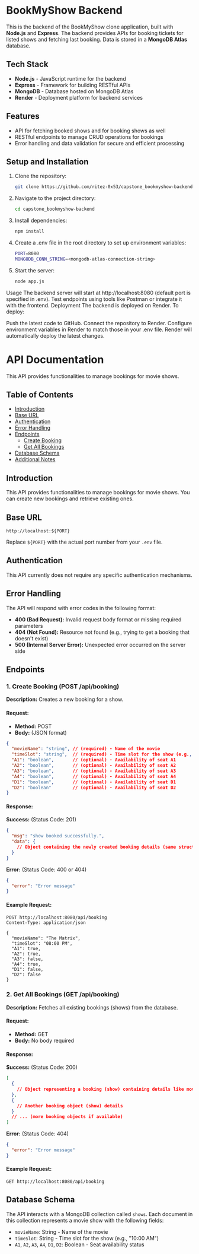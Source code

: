 
# BookMyShow Backend

This is the backend of the BookMyShow clone application, built with **Node.js** and **Express**. The backend provides APIs for booking tickets for listed shows and fetching last booking. Data is stored in a **MongoDB Atlas** database.

## Tech Stack
- **Node.js** - JavaScript runtime for the backend
- **Express** - Framework for building RESTful APIs
- **MongoDB** - Database hosted on MongoDB Atlas
- **Render** - Deployment platform for backend services

## Features
- API for fetching booked shows and for booking shows as well
- RESTful endpoints to manage CRUD operations for bookings
- Error handling and data validation for secure and efficient processing

## Setup and Installation
1. Clone the repository:
   ```bash
   git clone https://github.com/ritez-0x53/capstone_bookmyshow-backend.git
2. Navigate to the project directory:
   ```bash
   cd capstone_bookmyshow-backend
3. Install dependencies:
   ```bash
   npm install
4. Create a .env file in the root directory to set up environment variables:
   ```bash
   PORT=8080
   MONGODB_CONN_STRING=<mongodb-atlas-connection-string>
5. Start the server:
   ```bash
   node app.js


Usage
The backend server will start at http://localhost:8080 (default port is specified in .env).
Test endpoints using tools like Postman or integrate it with the frontend.
Deployment
The backend is deployed on Render. To deploy:

Push the latest code to GitHub.
Connect the repository to Render.
Configure environment variables in Render to match those in your .env file.
Render will automatically deploy the latest changes.

# API Documentation

This API provides functionalities to manage bookings for movie shows.

## Table of Contents
- [Introduction](#introduction)
- [Base URL](#base-url)
- [Authentication](#authentication)
- [Error Handling](#error-handling)
- [Endpoints](#endpoints)
  - [Create Booking](#1-create-booking-post-apibooking)
  - [Get All Bookings](#2-get-all-bookings-get-apibooking)
- [Database Schema](#database-schema)
- [Additional Notes](#additional-notes)

## Introduction
This API provides functionalities to manage bookings for movie shows. You can create new bookings and retrieve existing ones.

## Base URL
```
http://localhost:${PORT}
```
Replace `${PORT}` with the actual port number from your `.env` file.

## Authentication
This API currently does not require any specific authentication mechanisms.

## Error Handling
The API will respond with error codes in the following format:

- **400 (Bad Request):** Invalid request body format or missing required parameters
- **404 (Not Found):** Resource not found (e.g., trying to get a booking that doesn't exist)
- **500 (Internal Server Error):** Unexpected error occurred on the server side

## Endpoints

### 1. Create Booking (POST /api/booking)

**Description:** Creates a new booking for a show.

#### Request:
- **Method:** POST
- **Body:** (JSON format)

```json
{
  "movieName": "string", // (required) - Name of the movie
  "timeSlot": "string",  // (required) - Time slot for the show (e.g., "10:00 AM")
  "A1": "boolean",       // (optional) - Availability of seat A1
  "A2": "boolean",       // (optional) - Availability of seat A2
  "A3": "boolean",       // (optional) - Availability of seat A3
  "A4": "boolean",       // (optional) - Availability of seat A4
  "D1": "boolean",       // (optional) - Availability of seat D1
  "D2": "boolean"        // (optional) - Availability of seat D2
}
```

#### Response:

**Success:** (Status Code: 201)
```json
{
  "msg": "show booked successfully.",
  "data": {
    // Object containing the newly created booking details (same structure as request body)
  }
}
```

**Error:** (Status Code: 400 or 404)
```json
{
  "error": "Error message"
}
```

#### Example Request:
```http
POST http://localhost:8080/api/booking
Content-Type: application/json

{
  "movieName": "The Matrix",
  "timeSlot": "08:00 PM",
  "A1": true,
  "A2": true,
  "A3": false,
  "A4": true,
  "D1": false,
  "D2": false
}
```

### 2. Get All Bookings (GET /api/booking)

**Description:** Fetches all existing bookings (shows) from the database.

#### Request:
- **Method:** GET
- **Body:** No body required

#### Response:

**Success:** (Status Code: 200)
```json
[
  {
    // Object representing a booking (show) containing details like movieName, timeSlot, seat availabilities, etc.
  },
  {
    // Another booking object (show) details
  }
  // ... (more booking objects if available)
]
```

**Error:** (Status Code: 404)
```json
{
  "error": "Error message"
}
```

#### Example Request:
```http
GET http://localhost:8080/api/booking
```

## Database Schema
The API interacts with a MongoDB collection called `shows`. Each document in this collection represents a movie show with the following fields:

- `movieName`: String - Name of the movie
- `timeSlot`: String - Time slot for the show (e.g., "10:00 AM")
- `A1`, `A2`, `A3`, `A4`, `D1`, `D2`: Boolean - Seat availability status

